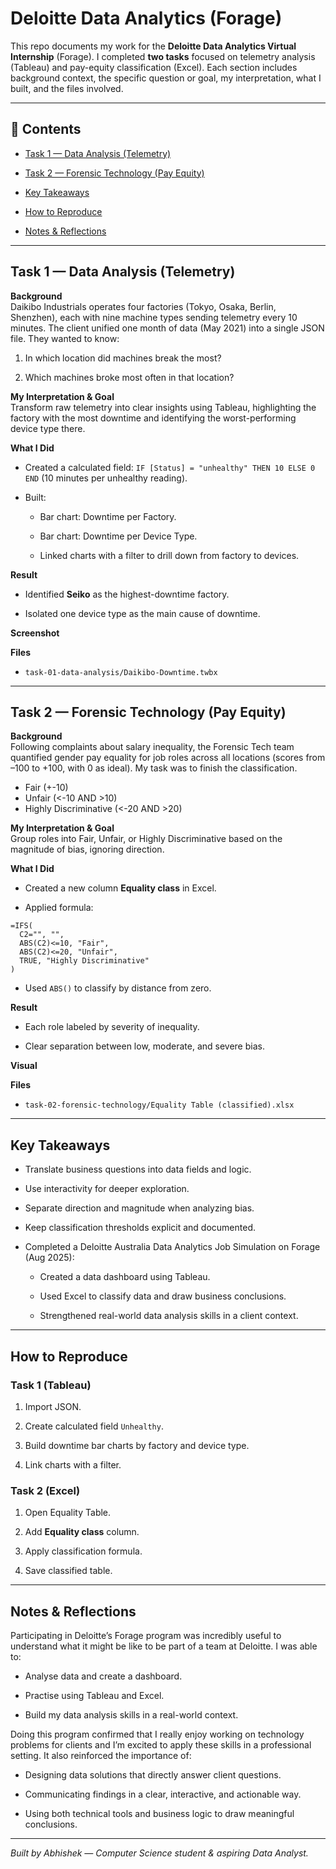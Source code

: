 
# Deloitte Data Analytics (Forage)

This repo documents my work for the **Deloitte Data Analytics Virtual Internship** (Forage). I completed **two tasks** focused on telemetry analysis (Tableau) and pay-equity classification (Excel). Each section includes background context, the specific question or goal, my interpretation, what I built, and the files involved.

----------

## 🧭 Contents


- [Task 1 — Data Analysis (Telemetry)](#task-1--data-analysis-telemetry)
  
- [Task 2 — Forensic Technology (Pay Equity)](#task-2--forensic-technology-pay-equity)

- [Key Takeaways](#key-takeaways)
  
- [How to Reproduce](#how-to-reproduce)
  
- [Notes & Reflections](#notes--reflections)


----------

## Task 1 — Data Analysis (Telemetry)

**Background**  
Daikibo Industrials operates four factories (Tokyo, Osaka, Berlin, Shenzhen), each with nine machine types sending telemetry every 10 minutes. The client unified one month of data (May 2021) into a single JSON file. They wanted to know:

1.  In which location did machines break the most?
    
2.  Which machines broke most often in that location?
    

**My Interpretation & Goal**  
Transform raw telemetry into clear insights using Tableau, highlighting the factory with the most downtime and identifying the worst-performing device type there.

**What I Did**

-   Created a calculated field: `IF [Status] = "unhealthy" THEN 10 ELSE 0 END` (10 minutes per unhealthy reading).
    
-   Built:
    
    -   Bar chart: Downtime per Factory.
        
    -   Bar chart: Downtime per Device Type.
        
    -   Linked charts with a filter to drill down from factory to devices.
        

**Result**

-   Identified **Seiko** as the highest-downtime factory.
    
-   Isolated one device type as the main cause of downtime.
    

**Screenshot**  

**Files**

-   `task-01-data-analysis/Daikibo-Downtime.twbx`
    

----------

## Task 2 — Forensic Technology (Pay Equity)

**Background**  
Following complaints about salary inequality, the Forensic Tech team quantified gender pay equality for job roles across all locations (scores from –100 to +100, with 0 as ideal). My task was to finish the classification.

-   Fair (+-10)
-   Unfair (<-10 AND >10)
-   Highly Discriminative (<-20 AND >20)

**My Interpretation & Goal**  
Group roles into Fair, Unfair, or Highly Discriminative based on the magnitude of bias, ignoring direction.

**What I Did**

-   Created a new column **Equality class** in Excel.
    
-   Applied formula:
    

```
=IFS(
  C2="", "",
  ABS(C2)<=10, "Fair",
  ABS(C2)<=20, "Unfair",
  TRUE, "Highly Discriminative"
)
```

-   Used `ABS()` to classify by distance from zero.
    

**Result**

-   Each role labeled by severity of inequality.
    
-   Clear separation between low, moderate, and severe bias.
    

**Visual**  

**Files**

-   `task-02-forensic-technology/Equality Table (classified).xlsx`
    

----------

## Key Takeaways

-   Translate business questions into data fields and logic.
    
-   Use interactivity for deeper exploration.
    
-   Separate direction and magnitude when analyzing bias.
    
-   Keep classification thresholds explicit and documented.
    
-   Completed a Deloitte Australia Data Analytics Job Simulation on Forage (Aug 2025):
    
    -   Created a data dashboard using Tableau.
        
    -   Used Excel to classify data and draw business conclusions.
        
    -   Strengthened real-world data analysis skills in a client context.
        

----------

## How to Reproduce

### Task 1 (Tableau)

1.  Import JSON.
    
2.  Create calculated field `Unhealthy`.
    
3.  Build downtime bar charts by factory and device type.
    
4.  Link charts with a filter.
    

### Task 2 (Excel)

1.  Open Equality Table.
    
2.  Add **Equality class** column.
    
3.  Apply classification formula.
    
4.  Save classified table.
    

----------

## Notes & Reflections

Participating in Deloitte’s Forage program was incredibly useful to understand what it might be like to be part of a team at Deloitte. I was able to:

-   Analyse data and create a dashboard.
    
-   Practise using Tableau and Excel.
    
-   Build my data analysis skills in a real-world context.
    

Doing this program confirmed that I really enjoy working on technology problems for clients and I’m excited to apply these skills in a professional setting. It also reinforced the importance of:

-   Designing data solutions that directly answer client questions.
    
-   Communicating findings in a clear, interactive, and actionable way.
    
-   Using both technical tools and business logic to draw meaningful conclusions.
    

----------

_Built by Abhishek — Computer Science student & aspiring Data Analyst._
